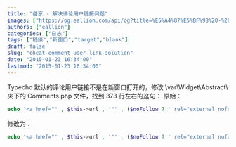 ```yaml
---
title: "备忘 - 解决评论用户链接问题"
images: ["https://og.eallion.com/api/og?title=%E5%A4%87%E5%BF%98%20-%20%E8%A7%A3%E5%86%B3%E8%AF%84%E8%AE%BA%E7%94%A8%E6%88%B7%E9%93%BE%E6%8E%A5%E9%97%AE%E9%A2%98"]
authors: ["eallion"]
categories: ["日志"]
tags: ["链接","新窗口","target","blank"]
draft: false
slug: "cheat-comment-user-link-solution"
date: "2015-01-23 16:34:00"
lastmod: "2015-01-23 16:34:00"
---
```


Typecho 默认的评论用户链接不是在新窗口打开的，修改 \var\Widget\Abstract\ 夹下的 Comments.php 文件，找到 373 行左右的这句：
原始：

```php
echo '<a href="' , $this->url , '"' , ($noFollow ? ' rel="external nofollow"' : NULL) , '>' , $this->author , '</a>';
```

修改为：

```php
echo '<a href="' , $this->url , '"' , ($noFollow ? ' rel="external nofollow"' : NULL) , ' target="_blank">' , $this->author , '</a>';
```
